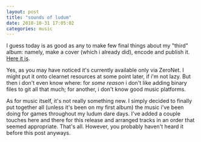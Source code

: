 ```yaml
---
layout: post
title: "sounds of ludum"
date: 2018-10-31 17:05:02
categories: music
---
```


I guess today is as good as any to make few final things about my "third" album:
namely, make a cover (which i already did), encode and publish it.
[Here it is](http://127.0.0.1:43110/1FiHm91tcDdjkiGkHZH2xoMc7Qmzrh8sv3/sounds-of-ludum/).

<cut/>

Yes, as you may have noticed it's currently available only via ZeroNet. I might
put it onto clearnet resources at some point later, if i'm not lazy. But then i
don't even know where: for *some reason* i don't like adding binary files to git
all that much; for another, i don't know good music platforms.

As for music itself, it's not really something new. I simply decided to finally
put together all (unless it's been on my first album) the music i've been doing
for games throughout my ludum dare days. I've added a couple touches here and
there for this release and arranged tracks in an order that seemed appropriate.
That's all. However, you probably haven't heard it before this post anyways.
